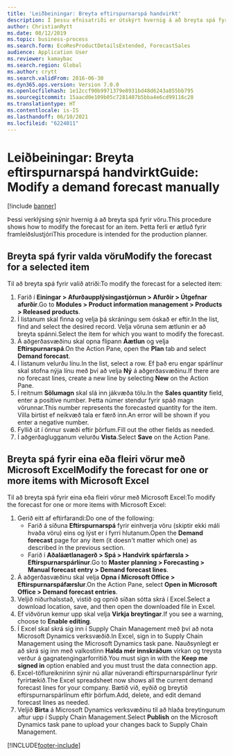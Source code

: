 ```yaml
---
title: 'Leiðbeiningar: Breyta eftirspurnarspá handvirkt'
description: Í þessu efnisatriði er útskýrt hvernig á að breyta spá fyrir vöru
author: ChristianRytt
ms.date: 08/12/2019
ms.topic: business-process
ms.search.form: EcoResProductDetailsExtended, ForecastSales
audience: Application User
ms.reviewer: kamaybac
ms.search.region: Global
ms.author: crytt
ms.search.validFrom: 2016-06-30
ms.dyn365.ops.version: Version 7.0.0
ms.openlocfilehash: 1e12ccf90b9971379e8931bd48d6243a855bb795
ms.sourcegitcommit: 15aacd0e109b05c7281407b5bba4e6cd99116c28
ms.translationtype: HT
ms.contentlocale: is-IS
ms.lasthandoff: 06/10/2021
ms.locfileid: "6224011"
---
```

# <a name="guide-modify-a-demand-forecast-manually"></a><span data-ttu-id="f5570-103">Leiðbeiningar: Breyta eftirspurnarspá handvirkt</span><span class="sxs-lookup"><span data-stu-id="f5570-103">Guide: Modify a demand forecast manually</span></span>

[!include [banner](../../includes/banner.md)]

<span data-ttu-id="f5570-104">Þessi verklýsing sýnir hvernig á að breyta spá fyrir vöru.</span><span class="sxs-lookup"><span data-stu-id="f5570-104">This procedure shows how to modify the forecast for an item.</span></span> <span data-ttu-id="f5570-105">Þetta ferli er ætluð fyrir framleiðslustjóri</span><span class="sxs-lookup"><span data-stu-id="f5570-105">This procedure is intended for the production planner.</span></span>

## <a name="modify-the-forecast-for-a-selected-item"></a><span data-ttu-id="f5570-106">Breyta spá fyrir valda vöru</span><span class="sxs-lookup"><span data-stu-id="f5570-106">Modify the forecast for a selected item</span></span>

<span data-ttu-id="f5570-107">Til að breyta spá fyrir valið atriði:</span><span class="sxs-lookup"><span data-stu-id="f5570-107">To modify the forecast for a selected item:</span></span>

1. <span data-ttu-id="f5570-108">Farið í **Einingar \> Afurðaupplýsingastjórnun \> Afurðir \> Útgefnar afurðir**.</span><span class="sxs-lookup"><span data-stu-id="f5570-108">Go to **Modules \> Product information management \> Products \> Released products**.</span></span>
1. <span data-ttu-id="f5570-109">Í listanum skal finna og velja þá skráningu sem óskað er eftir.</span><span class="sxs-lookup"><span data-stu-id="f5570-109">In the list, find and select the desired record.</span></span> <span data-ttu-id="f5570-110">Velja vöruna sem ætlunin er að breyta spánni.</span><span class="sxs-lookup"><span data-stu-id="f5570-110">Select the item for which you want to modify the forecast.</span></span>
1. <span data-ttu-id="f5570-111">Á aðgerðasvæðinu skal opna flipann **Áætlun** og velja **Eftirspurnarspá**.</span><span class="sxs-lookup"><span data-stu-id="f5570-111">On the Action Pane, open the **Plan** tab and select **Demand forecast**.</span></span>
1. <span data-ttu-id="f5570-112">Í listanum velurðu línu.</span><span class="sxs-lookup"><span data-stu-id="f5570-112">In the list, select a row.</span></span> <span data-ttu-id="f5570-113">Ef það eru engar spárlínur skal stofna nýja línu með því að velja **Ný** á aðgerðasvæðinu.</span><span class="sxs-lookup"><span data-stu-id="f5570-113">If there are no forecast lines, create a new line by selecting **New** on the Action Pane.</span></span>  
1. <span data-ttu-id="f5570-114">Í reitnum **Sölumagn** skal slá inn jákvæða tölu.</span><span class="sxs-lookup"><span data-stu-id="f5570-114">In the **Sales quantity** field, enter a positive number.</span></span> <span data-ttu-id="f5570-115">Þetta númer stendur fyrir spáð magn vörunnar.</span><span class="sxs-lookup"><span data-stu-id="f5570-115">This number represents the forecasted quantity for the item.</span></span> <span data-ttu-id="f5570-116">Villa birtist ef neikvæð tala er færð inn.</span><span class="sxs-lookup"><span data-stu-id="f5570-116">An error will be shown if you enter a negative number.</span></span>
1. <span data-ttu-id="f5570-117">Fyllið út í önnur svæði eftir þörfum.</span><span class="sxs-lookup"><span data-stu-id="f5570-117">Fill out the other fields as needed.</span></span>
1. <span data-ttu-id="f5570-118">Í aðgerðaglugganum velurðu **Vista**.</span><span class="sxs-lookup"><span data-stu-id="f5570-118">Select **Save** on the Action Pane.</span></span>

## <a name="modify-the-forecast-for-one-or-more-items-with-microsoft-excel"></a><span data-ttu-id="f5570-119">Breyta spá fyrir eina eða fleiri vörur með Microsoft Excel</span><span class="sxs-lookup"><span data-stu-id="f5570-119">Modify the forecast for one or more items with Microsoft Excel</span></span>

<span data-ttu-id="f5570-120">Til að breyta spá fyrir eina eða fleiri vörur með Microsoft Excel:</span><span class="sxs-lookup"><span data-stu-id="f5570-120">To modify the forecast for one or more items with Microsoft Excel:</span></span>

1. <span data-ttu-id="f5570-121">Gerið eitt af eftirfarandi:</span><span class="sxs-lookup"><span data-stu-id="f5570-121">Do one of the following:</span></span>
    - <span data-ttu-id="f5570-122">Farið á síðuna **Eftirspurnarspá** fyrir einhverja vöru (skiptir ekki máli hvaða vöru) eins og lýst er í fyrri hlutanum.</span><span class="sxs-lookup"><span data-stu-id="f5570-122">Open the **Demand forecast** page for any item (it doesn't matter which one) as described in the previous section.</span></span>
    - <span data-ttu-id="f5570-123">Farið í **Aðaláætlanagerð \> Spá \> Handvirk spárfærsla \> Eftirspurnarspárlínur**.</span><span class="sxs-lookup"><span data-stu-id="f5570-123">Go to **Master planning \> Forecasting \> Manual forecast entry \> Demand forecast lines**.</span></span>
1. <span data-ttu-id="f5570-124">Á aðgerðasvæðinu skal velja **Opna í Microsoft Office \> Eftirspurnarspáfærslur**.</span><span class="sxs-lookup"><span data-stu-id="f5570-124">On the Action Pane, select **Open in Microsoft Office \> Demand forecast entries**.</span></span>
1. <span data-ttu-id="f5570-125">Veljið niðurhalsstað, vistið og opnið síðan sótta skrá í Excel.</span><span class="sxs-lookup"><span data-stu-id="f5570-125">Select a download location, save, and then open the downloaded file in Excel.</span></span>
1. <span data-ttu-id="f5570-126">Ef viðvörun kemur upp skal velja **Virkja breytingar**.</span><span class="sxs-lookup"><span data-stu-id="f5570-126">If you see a warning, choose to **Enable editing**.</span></span>
1. <span data-ttu-id="f5570-127">Í Excel skal skrá sig inn í Supply Chain Management með því að nota Microsoft Dynamics verksvæðið.</span><span class="sxs-lookup"><span data-stu-id="f5570-127">In Excel, sign in to Supply Chain Management using the Microsoft Dynamics task pane.</span></span> <span data-ttu-id="f5570-128">Nauðsynlegt er að skrá sig inn með valkostinn **Halda mér innskráðum** virkan og treysta verður á gagnatengingarforritið.</span><span class="sxs-lookup"><span data-stu-id="f5570-128">You must sign in with the **Keep me signed in** option enabled and you must trust the data connection app.</span></span>
1. <span data-ttu-id="f5570-129">Excel-töflureiknirinn sýnir nú allar núverandi eftirspurnarspárlínur fyrir fyrirtækið.</span><span class="sxs-lookup"><span data-stu-id="f5570-129">The Excel spreadsheet now shows all the current demand forecast lines for your company.</span></span>  <span data-ttu-id="f5570-130">Bætið við, eyðið og breytið eftirspurnarspárlínum eftir þörfum.</span><span class="sxs-lookup"><span data-stu-id="f5570-130">Add, delete, and edit demand forecast lines as needed.</span></span>
1. <span data-ttu-id="f5570-131">Veljið **Birta** á Microsoft Dynamics verksvæðinu til að hlaða breytingunum aftur upp í Supply Chain Management.</span><span class="sxs-lookup"><span data-stu-id="f5570-131">Select **Publish** on the Microsoft Dynamics task pane to upload your changes back to Supply Chain Management.</span></span>


[!INCLUDE[footer-include](../../../includes/footer-banner.md)]
